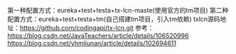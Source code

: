 第一种配置方式：eureka+test+testa+tx-lcn-maste(使用官方的tm项目)
第二种配置方式：eureka+test+testa+tm(自己搭建tm项目，引入tm依赖)
txlcn源码地址：https://github.com/codingapi/tx-lcn.git
参考：https://blog.csdn.net/JavaTeachers/article/details/106520996
https://blog.csdn.net/yhmliunan/article/details/102694611

